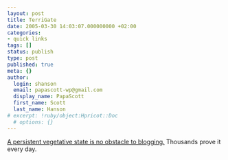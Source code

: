 ```yaml
---
layout: post
title: TerriGate
date: 2005-03-30 14:03:07.000000000 +02:00
categories:
- quick links
tags: []
status: publish
type: post
published: true
meta: {}
author:
  login: shanson
  email: papascott-wp@gmail.com
  display_name: PapaScott
  first_name: Scott
  last_name: Hanson
# excerpt: !ruby/object:Hpricot::Doc
  # options: {}
---
```

<p><a title="Wonkette: TerriGate" href="http://www.wonkette.com/politics/culture-war/terrigate-037575.php">A persistent vegetative state is no obstacle to blogging.</a> Thousands prove it every day.</p>
